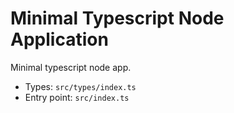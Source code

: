 # Minimal Typescript Node Application

Minimal typescript node app.

- Types: `src/types/index.ts`
- Entry point: `src/index.ts`